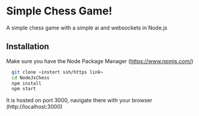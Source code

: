
# Simple Chess Game!

A simple chess game with a simple ai and websockets in Node.js




## Installation

Make sure you have the Node Package Manager (https://www.npmjs.com/)

```bash
  git clone ~instert ssh/https link~
  cd NodeJsChess
  npm install
  npm start
```
It is hosted on port 3000, navigate there with your browser (http://localhost:3000)